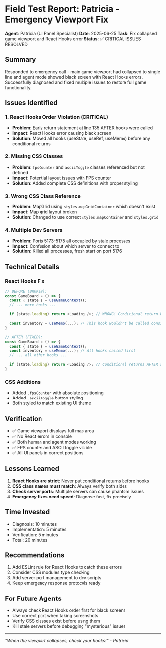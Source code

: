 # Field Test Report: Patricia - Emergency Viewport Fix

**Agent**: Patricia (UI Panel Specialist)
**Date**: 2025-06-25
**Task**: Fix collapsed game viewport and React Hooks error
**Status**: ✅ CRITICAL ISSUES RESOLVED

## Summary
Responded to emergency call - main game viewport had collapsed to single line and agent mode showed black screen with React Hooks errors. Successfully diagnosed and fixed multiple issues to restore full game functionality.

## Issues Identified

### 1. React Hooks Order Violation (CRITICAL)
- **Problem**: Early return statement at line 135 AFTER hooks were called
- **Impact**: React Hooks error causing black screen
- **Solution**: Moved all hooks (useState, useRef, useMemo) before any conditional returns

### 2. Missing CSS Classes
- **Problem**: `fpsCounter` and `asciiToggle` classes referenced but not defined
- **Impact**: Potential layout issues with FPS counter
- **Solution**: Added complete CSS definitions with proper styling

### 3. Wrong CSS Class Reference
- **Problem**: MapGrid using `styles.mapGridContainer` which doesn't exist
- **Impact**: Map grid layout broken
- **Solution**: Changed to use correct `styles.mapContainer` and `styles.grid`

### 4. Multiple Dev Servers
- **Problem**: Ports 5173-5175 all occupied by stale processes
- **Impact**: Confusion about which server to connect to
- **Solution**: Killed all processes, fresh start on port 5176

## Technical Details

### React Hooks Fix
```typescript
// BEFORE (BROKEN):
const GameBoard = () => {
  const { state } = useGameContext();
  // ... more hooks ...
  
  if (state.loading) return <Loading />; // WRONG! Conditional return before all hooks
  
  const inventory = useMemo(...); // This hook wouldn't be called consistently
}

// AFTER (FIXED):
const GameBoard = () => {
  const { state } = useGameContext();
  const inventory = useMemo(...); // All hooks called first
  // ... all other hooks ...
  
  if (state.loading) return <Loading />; // Conditional returns AFTER all hooks
}
```

### CSS Additions
- Added `.fpsCounter` with absolute positioning
- Added `.asciiToggle` button styling
- Both styled to match existing UI theme

## Verification
- ✅ Game viewport displays full map area
- ✅ No React errors in console
- ✅ Both human and agent modes working
- ✅ FPS counter and ASCII toggle visible
- ✅ All UI panels in correct positions

## Lessons Learned
1. **React Hooks are strict**: Never put conditional returns before hooks
2. **CSS class names must match**: Always verify both sides
3. **Check server ports**: Multiple servers can cause phantom issues
4. **Emergency fixes need speed**: Diagnose fast, fix precisely

## Time Invested
- Diagnosis: 10 minutes
- Implementation: 5 minutes
- Verification: 5 minutes
- Total: 20 minutes

## Recommendations
1. Add ESLint rule for React Hooks to catch these errors
2. Consider CSS modules type checking
3. Add server port management to dev scripts
4. Keep emergency response protocols ready

## For Future Agents
- Always check React Hooks order first for black screens
- Use correct port when taking screenshots
- Verify CSS classes exist before using them
- Kill stale servers before debugging "mysterious" issues

---

*"When the viewport collapses, check your hooks!" - Patricia*